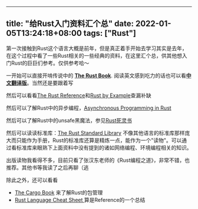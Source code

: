 
---
title: "给Rust入门资料汇个总"
date: 2022-01-05T13:24:18+08:00
tags: ["Rust"]
---
第一次接触到Rust这个语言大概是前年，但是真正着手开始去学习其实是去年，在这个过程中看了一些Rust相关的一些经典的资料，在这里汇个总，供其他想入门Rust的巨巨们参考。仅供参考哈～



一开始可以直接开啃传说中的 [**The Rust Book**](https://doc.rust-lang.org/stable/book/). 阅读英文感到吃力的话也可以看[**中文翻译版**](https://rustwiki.org/zh-CN/book/)。当然还是要跟着写

然后可以看看[The Rust Reference](https://link.zhihu.com/?target=https%3A//doc.rust-lang.org/reference/introduction.html)和[Rust by Example](https://doc.rust-lang.org/rust-by-example/index.html)查漏补缺

然后可以了解Rust中的异步编程，[Asynchronous Programming in Rust](https://link.zhihu.com/?target=https%3A//rust-lang.github.io/async-book/01_getting_started/01_chapter.html)

然后可以了解Rust中的unsafe黑魔法，参见[Rust死灵书](https://doc.rust-lang.org/nomicon/index.html)

然后可以读读标准库：[The Rust Standard Library](https://link.zhihu.com/?target=https%3A//doc.rust-lang.org/std/)  不像其他语言的标准库那样庞大而只能作为手册，Rust的标准库还算是精炼一点，能作为一个"读物"。可以通过看标准库来眼熟下上面资料中没有提到的诸如网络编程、环境编程相关的知识。

出版读物我看得不多，目前只看了张汉东老师的《Rust编程之道》，非常不错，也推荐。其他书等我读了之后再聊（逃

除此之外，还可以看看

- [The Cargo Book](https://link.zhihu.com/?target=https%3A//doc.rust-lang.org/cargo/) 来了解Rust的包管理
- [Rust Language Cheat Sheet ](https://link.zhihu.com/?target=https%3A//cheats.rs/) 算是Reference的一个总结



